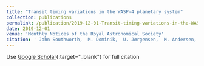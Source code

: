 ```yaml
---
title: "Transit timing variations in the WASP-4 planetary system"
collection: publications
permalink: /publication/2019-12-01-Transit-timing-variations-in-the-WASP-4-planetary-system
date: 2019-12-01
venue: 'Monthly Notices of the Royal Astronomical Society'
citation: ' John Southworth,  M. Dominik,  U. Jørgensen,  M. Andersen,  V. Bozza,  M. Burgdorf,  G. D&apos;Ago,  S. Dib,  R. Figuera Jaimes,  Y. Fujii,  S. Gill,  L. Haikala,  T. Hinse,  M. Hundertmark,  E. Khalouei,  H. Korhonen,  P. Longa-Peña,  L. Mancini,  N. Peixinho,  M. Rabus,  S. Rahvar,  S. Sajadian,  J. Skottfelt,  C. Snodgrass,  P. Spyratos,  J. Tregloan-Reed,  E. Unda-Sanzana,  C. von Essen, &quot;Transit timing variations in the WASP-4 planetary system.&quot; Monthly Notices of the Royal Astronomical Society, 2019.'
---
```

Use [Google Scholar](https://scholar.google.com/scholar?q=Transit+timing+variations+in+the+WASP+4+planetary+system){:target="_blank"} for full citation